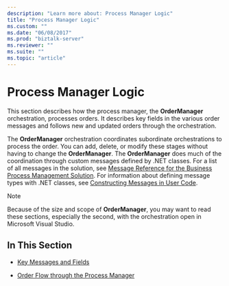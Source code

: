 ```yaml
---
description: "Learn more about: Process Manager Logic"
title: "Process Manager Logic"
ms.custom: ""
ms.date: "06/08/2017"
ms.prod: "biztalk-server"
ms.reviewer: ""
ms.suite: ""
ms.topic: "article"
---
```

# Process Manager Logic
This section describes how the process manager, the **OrderManager** orchestration, processes orders. It describes key fields in the various order messages and follows new and updated orders through the orchestration.  
  
 The **OrderManager** orchestration coordinates subordinate orchestrations to process the order. You can add, delete, or modify these stages without having to change the **OrderManager**. The **OrderManager** does much of the coordination through custom messages defined by .NET classes. For a list of all messages in the solution, see [Message Reference for the Business Process Management Solution](../core/message-reference-for-the-business-process-management-solution.md). For information about defining message types with .NET classes, see [Constructing Messages in User Code](../core/constructing-messages-in-user-code.md).  
  
> [!NOTE]
>  Because of the size and scope of **OrderManager**, you may want to read these sections, especially the second, with the orchestration open in Microsoft Visual Studio.  
  
## In This Section  
  
-   [Key Messages and Fields](../core/key-messages-and-fields.md)  
  
-   [Order Flow through the Process Manager](../core/order-flow-through-the-process-manager.md)
